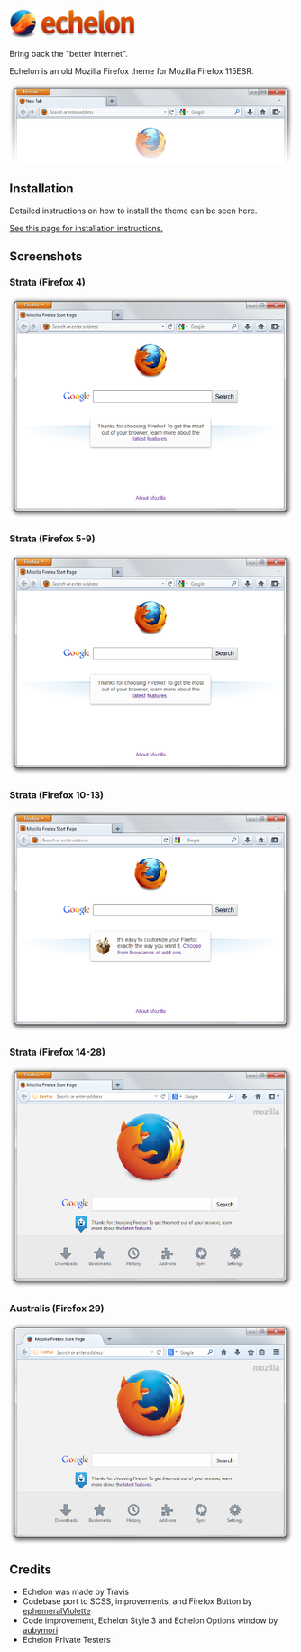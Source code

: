 <h3><img src="images/echelon.png" alt="logo"></h3>
Bring back the "better Internet".

Echelon is an old Mozilla Firefox theme for Mozilla Firefox 115ESR.

![Screenshot](images/preview.png)

## Installation
Detailed instructions on how to install the theme can be seen here.

[See this page for installation instructions.](https://github.com/echelon-theme/echelon/wiki/Installation)

## Screenshots
### Strata (Firefox 4)
![Screenshot](images/ff4.png)
### Strata (Firefox 5-9)
![Screenshot](images/ff5.png)
### Strata (Firefox 10-13)
![Screenshot](images/ff10.png)
### Strata (Firefox 14-28)
![Screenshot](images/ff14.png)
### Australis (Firefox 29)
![Screenshot](images/ff29.png)

## Credits
* Echelon was made by Travis
* Codebase port to SCSS, improvements, and Firefox Button by [ephemeralViolette](https://github.com/ephemeralViolette)
* Code improvement, Echelon Style 3 and Echelon Options window by [aubymori](https://github.com/aubymori)
* Echelon Private Testers

